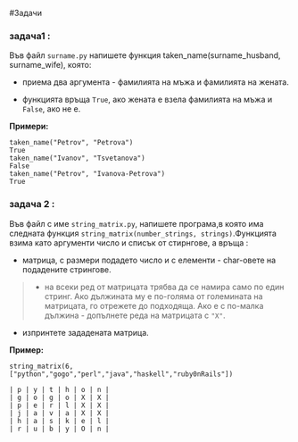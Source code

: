 #Задачи
### задача1 :

Във файл `surname.py` напишете функция taken_name(surname_husband, surname_wife), която:
* приема два аргумента - фамилията на мъжа и фамилията на жената.

* функцията връща `True`, ако жената е взела фамилията на мъжа и `False`, ако не е.

**Примери:**
```
taken_name("Petrov", "Petrova")
True
taken_name("Ivanov", "Tsvetanova")
False
taken_name("Petrov", "Ivanova-Petrova")
True
```

### задача 2 :

Във файл с име `string_matrix.py`, напишете програма,в  която има следната функция `string_matrix(number_strings, strings)`.Функцията взима като аргументи число и списък от стирнгове, а връща :
* матрица, с размери подадето число и с елементи - char-овете на подадените стрингове.
> * на всеки ред от матрицата трябва да се намира само по един стринг. Ако дължината му е по-голяма от големината на матрицата, го отрежете до подходяща. Ако е с по-малка дължина - допълнете реда на матрицата с `"X"`.
* изпринтете зададената матрица.

**Пример:**
```
string_matrix(6,["python","gogo","perl","java","haskell","ruby0nRails"])

| p | y | t | h | o | n |
| g | o | g | o | X | X |
| p | e | r | l | X | X |
| j | a | v | a | X | X |
| h | a | s | k | e | l |
| r | u | b | y | O | n |

```
